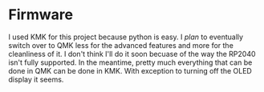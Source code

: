 # Firmware
I used KMK for this project because python is easy. I *plan* to eventually switch over to QMK less for the advanced features and more for the cleanliness of it. I don't think I'll do it soon becuase of the way the RP2040 isn't fully supported. In the meantime, pretty much everything that can be done in QMK can be done in KMK. With exception to turning off the OLED display it seems.